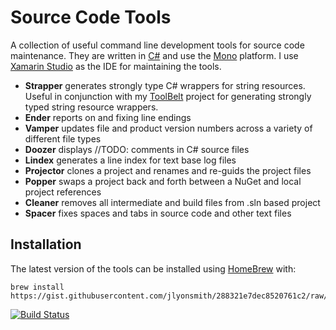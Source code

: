 # Source Code Tools

A collection of useful command line development tools for source code maintenance. They are written in [C#](http://en.wikipedia.org/wiki/C_Sharp_&lpar;programming_language&rpar;) and use the [Mono](http://www.mono-project.com/) platform.  I use [Xamarin Studio](http://xamarin.com/studio) as the IDE for maintaining the tools.

- __Strapper__ generates strongly type C# wrappers for string resources.  Useful in conjunction with my [ToolBelt](https://github.com/jlyonsmith/ToolBelt) project for generating strongly typed string resource wrappers.
- __Ender__ reports on and fixing line endings
- __Vamper__ updates file and product version numbers across a variety of different file types
- __Doozer__ displays //TODO: comments in C# source files
- __Lindex__ generates a line index for text base log files
- __Projector__ clones a project and renames and re-guids the project files
- __Popper__ swaps a project back and forth between a NuGet and local project references
- __Cleaner__ removes all intermediate and build files from .sln based project
- __Spacer__ fixes spaces and tabs in source code and other text files

## Installation

The latest version of the tools can be installed using [HomeBrew](http://brew.sh) with:

    brew install https://gist.githubusercontent.com/jlyonsmith/288321e7dec8520761c2/raw/45b0b2a9c21fa088c8d6f375b37f11cf28bd923c/codetools.rb

[![Build Status](https://travis-ci.org/jlyonsmith/CodeTools.svg?branch=master)](https://travis-ci.org/jlyonsmith/CodeTools)
